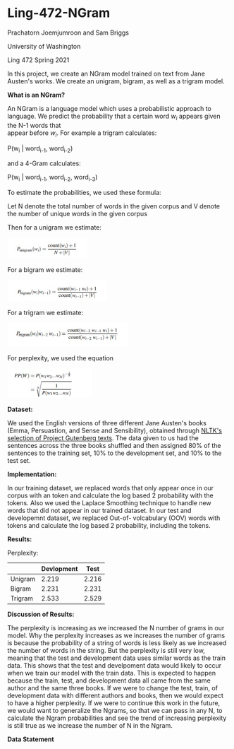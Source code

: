 # Ling-472-NGram

Prachatorn Joemjumroon and Sam Briggs

University of Washington

Ling 472 Spring 2021

In this project, we create an NGram model trained on text from Jane Austen's works. 
We create an unigram, bigram, as well as a trigram model.

**What is an NGram?**

An NGram is a language model which uses a probabilistic approach to language.
We predict the probability that a certain word *w<sub>i* appears given the N-1 words that  
appear before *w<sub>i*.
For example a trigram calculates:

P(w<sub>i</sub> | word<sub>i-1</sub>, word<sub>i-2</sub>)

and a 4-Gram calculates:

P(w<sub>i</sub> | word<sub>i-1</sub>, word<sub>i-2</sub>, word<sub>i-3</sub>)


To estimate the probabilities, we used these formula:

Let N denote the total number of words in the given corpus and V denote the number of unique words in the given corpus

Then for a unigram we estimate:

![unigram equation](unigram_equation.jpg?raw=true "Unigram Equation")

For a bigram we estimate:

![bigram_equation](bigram_equation.jpg?raw=true "Bigram Equation")

For a trigram we estimate:

![trigram_equation](trigram_equation.jpg?raw=true "Trigram Equation")

For perplexity, we used the equation

![perplexity_equation](perplexity_equation.jpg?raw=true "Perplexity Equation")


**Dataset:**

We used the English versions of three different Jane Austen's books (Emma, Persuastion, and Sense and Sensibility), obtained through [NLTK's selection of Project Gutenberg texts](http://www.nltk.org/book/ch02.html). The data given to us had the sentences across the three books shuffled and then assigned 80% of the sentences to the training set, 10% to the development set, and 10% to the test set.

**Implementation:**

In our training dataset, we replaced words that only appear once in our corpus with an <UNK> token and calculate the log based 2 probability with the <UNK> tokens. Also we used the Laplace Smoothing technique to handle new words that did not appear in our trained dataset. In our test and developemnt dataset, we replaced Out-of- volcabulary (OOV) words with <UNK> tokens and calculate the log based 2 probability, including the <UNK> tokens.

**Results:**

Perplexity:

|         | Devlopment | Test  |
|---------|------------|-------|
| Unigram | 2.219      | 2.216 |
| Bigram  | 2.231      | 2.231 |
| Trigram | 2.533      | 2.529 |

**Discussion of Results:**

The perplexity is increasing as we increased the N number of grams in our model. Why the perplexity increases as we increases the number of grams is because the probability of a string of words is less likely as we increased the number of words in the string. But the perplexity is still very low, meaning that the test and development data uses similar words as the train data.  This shows that the test and develpoment data would likely to occur when we train our model with the train data. This is expected to happen because the train, test, and development data all came from the same author and the same three books. If we were to change the test, train, of development data with different authors and books, then we would expect to have a higher perplexity. If we were to continue this work in the future, we would want to generalize the Ngrams, so that we can pass in any N, to calculate the Ngram probabilities and see the trend of increasing perplexity is still true as we increase the number of N in the Ngram.

**Data Statement**


